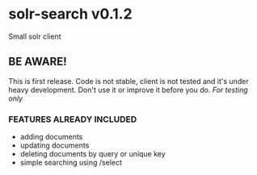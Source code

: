 solr-search v0.1.2
====

Small solr client

## BE AWARE!

This is first release. Code is not stable, client is not tested and it's under heavy development. Don't use it or improve it before you do.
*For testing only*

### FEATURES ALREADY INCLUDED

- adding documents
- updating documents
- deleting documents by query or unique key
- simple searching using /select